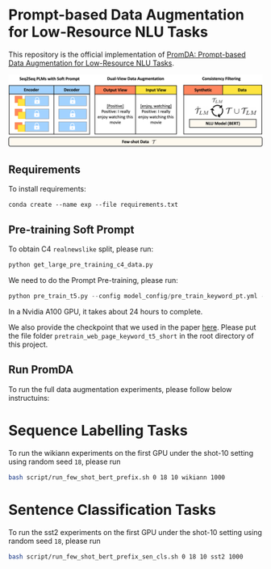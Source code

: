 # Prompt-based Data Augmentation for Low-Resource NLU Tasks

This repository is the official implementation of [PromDA: Prompt-based Data Augmentation for Low-Resource NLU Tasks](https://arxiv.org/abs/2202.12499). 

![PromDA](overall.png)

## Requirements

To install requirements:

```setup
conda create --name exp --file requirements.txt
```

## Pre-training Soft Prompt
To obtain C4 `realnewslike` split, please run:
```python
python get_large_pre_training_c4_data.py
```

We need to do the Prompt Pre-training, please run:
```python
python pre_train_t5.py --config model_config/pre_train_keyword_pt.yml --serialization-dir pretrain_web_page_keyword_t5_short --train
```
In a Nvidia A100 GPU, it takes about 24 hours to complete.

We also provide the checkpoint that we used in the paper [here](https://drive.google.com/drive/folders/1KYBqg7V2mk5MXma1g-vgBrSS_9JmIGtG?usp=sharing). Please put the file folder `pretrain_web_page_keyword_t5_short` in the root directory of this project.

## Run PromDA

To run the full data augmentation experiments, please follow below instructuins:
# Sequence Labelling Tasks
To run the wikiann experiments on the first GPU under the shot-10 setting using random seed `18`, please run
```bash
bash script/run_few_shot_bert_prefix.sh 0 18 10 wikiann 1000
```
# Sentence Classification Tasks
To run the sst2 experiments on the first GPU under the shot-10 setting using random seed `18`, please run
```bash
bash script/run_few_shot_bert_prefix_sen_cls.sh 0 18 10 sst2 1000
```
